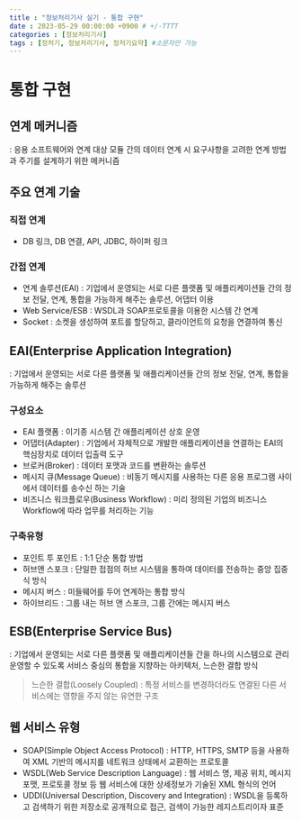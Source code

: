 ```yaml
---
title : "정보처리기사 실기 - 통합 구현"
date : 2023-05-29 00:00:00 +0900 # +/-TTTT
categories : [정보처리기사]
tags : [정처기, 정보처리기사, 정처기요약] #소문자만 가능
---
```


# **통합 구현**

## 연계 메커니즘
: 응용 소프트웨어와 연계 대상 모듈 간의 데이터 연계 시 요구사항을 고려한 연계 방법과 주기를 설계하기 위한 메커니즘

## 주요 연계 기술

### 직접 연계
- DB 링크, DB 연결, API, JDBC, 하이퍼 링크

### 간접 연계
- 연계 솔루션(EAI) : 기업에서 운영되는 서로 다른 플랫폼 및 애플리케이션들 간의 정보 전달, 연계, 통합을 가능하게 해주는 솔루션, 어댑터 이용
- Web Service/ESB : WSDL과 SOAP프로토콜을 이용한 시스템 간 연계
- Socket : 소켓을 생성하여 포트를 할당하고, 클라이언트의 요청을 연결하여 통신

## EAI(Enterprise Application Integration)
: 기업에서 운영되는 서로 다른 플랫폼 및 애플리케이션들 간의 정보 전달, 연계, 통합을 가능하게 해주는 솔루션

### 구성요소
+ EAI 플랫폼 : 이기종 시스템 간 애플리케이션 상호 운영
+ 어댑터(Adapter) : 기업에서 자체적으로 개발한 애플리케이션을 연결하는 EAI의 핵심장치로 데이터 입출력 도구
+ 브로커(Broker) : 데이터 포맷과 코드를 변환하는 솔루션
+ 메시지 큐(Message Queue) : 비동기 메시지를 사용하는 다른 응용 프로그램 사이에서 데이터를 송수신 하는 기술
+ 비즈니스 워크플로우(Business Workflow) : 미리 정의된 기업의 비즈니스 Workflow에 따라 업무를 처리하는 기능

### 구축유형
+ 포인트 투 포인트 : 1:1 단순 통합 방법
+ 허브앤 스포크 : 단일한 접점의 허브 시스템을 통하여 데이터를 전송하는 중앙 집중식 방식
+ 메시지 버스 : 미들웨어를 두어 연계하는 통합 방식
+ 하이브리드 : 그룹 내는 허브 앤 스포크, 그룹 간에는 메시지 버스

## ESB(Enterprise Service Bus)
: 기업에서 운영되는 서로 다른 플랫폼 및 애플리케이션들 간을 하나의 시스템으로 관리 운영할 수 있도록 서비스 중심의 통합을 지향하는 아키텍처, 느슨한 결합 방식

> 느슨한 결합(Loosely Coupled) : 특정 서비스를 변경하더라도 연결된 다른 서비스에는 영향을 주지 않는 유연한 구조

## 웹 서비스 유형
- SOAP(Simple Object Access Protocol) : HTTP, HTTPS, SMTP 등을 사용하여 XML 기반의 메시지를 네트워크 상태에서 교환하는 프로토콜
- WSDL(Web Service Description Language) : 웹 서비스 명, 제공 위치, 메시지 포맷, 프로토콜 정보 등 웹 서비스에 대한 상세정보가 기술된 XML 형식의 언어
- UDDI(Universal Description, Discovery and Integration) : WSDL을 등록하고 검색하기 위한 저장소로 공개적으로 접근, 검색이 가능한 레지스트리이자 표준
